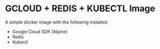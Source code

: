 # GCLOUD + REDIS + KUBECTL Image

A simple docker image with the following installed:
- Google Cloud SDK (Alpine)
- Redis
- Kubectl